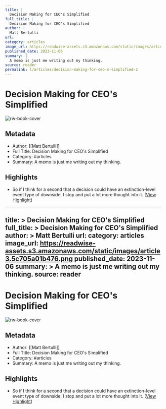 ```yaml
---
title: |
  Decision Making for CEO's Simplified
full_title: |
  Decision Making for CEO's Simplified
author: |
  Matt Bertulli
url: 
category: articles
image_url: https://readwise-assets.s3.amazonaws.com/static/images/article3.5c705a01b476.png
published_date: 2023-11-06
summary: |
  A memo is just me writing out my thinking.
source: reader
permalink: l/articles/decision-making-for-ceo-s-simplified-2
---
```

# Decision Making for CEO's Simplified

![rw-book-cover](https://readwise-assets.s3.amazonaws.com/static/images/article3.5c705a01b476.png)

## Metadata
- Author: [[Matt Bertulli]]
- Full Title: Decision Making for CEO's Simplified
- Category: #articles
- Summary: A memo is just me writing out my thinking.

## Highlights
- So if I think for a second that a decision could have an extinction-level event type of downside, I stop and put a lot more thought into it. ([View Highlight](https://read.readwise.io/read/01hemy7wph1r4d8dqcx23xvrw6))


---
title: >
  Decision Making for CEO's Simplified
full_title: >
  Decision Making for CEO's Simplified
author: >
  Matt Bertulli
url: 
category: articles
image_url: https://readwise-assets.s3.amazonaws.com/static/images/article3.5c705a01b476.png
published_date: 2023-11-06
summary: >
  A memo is just me writing out my thinking.
source: reader
---
# Decision Making for CEO's Simplified

![rw-book-cover](https://readwise-assets.s3.amazonaws.com/static/images/article3.5c705a01b476.png)

## Metadata
- Author: [[Matt Bertulli]]
- Full Title: Decision Making for CEO's Simplified
- Category: #articles
- Summary: A memo is just me writing out my thinking.

## Highlights
- So if I think for a second that a decision could have an extinction-level event type of downside, I stop and put a lot more thought into it. ([View Highlight](https://read.readwise.io/read/01hemy7wph1r4d8dqcx23xvrw6))


